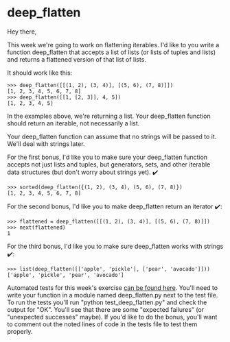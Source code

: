 # deep_flatten

Hey there,

This week we're going to work on flattening iterables. I'd like to you write a function deep_flatten that accepts a list of lists (or lists of tuples and lists) and returns a flattened version of that list of lists.

It should work like this:

    >>> deep_flatten([[(1, 2), (3, 4)], [(5, 6), (7, 8)]])
    [1, 2, 3, 4, 5, 6, 7, 8]
    >>> deep_flatten([[1, [2, 3]], 4, 5])
    [1, 2, 3, 4, 5]

In the examples above, we're returning a list. Your deep_flatten function should return an iterable, not necessarily a list.

Your deep_flatten function can assume that no strings will be passed to it. We'll deal with strings later.

For the first bonus, I'd like you to make sure your deep_flatten function accepts not just lists and tuples, but generators, sets, and other iterable data structures (but don't worry about strings yet). ✔️

    >>> sorted(deep_flatten({(1, 2), (3, 4), (5, 6), (7, 8)})
    [1, 2, 3, 4, 5, 6, 7, 8]

For the second bonus, I'd like you to make deep_flatten return an iterator ✔️:

    >>> flattened = deep_flatten([[(1, 2), (3, 4)], [(5, 6), (7, 8)]])
    >>> next(flattened)
    1

For the third bonus, I'd like you to make sure deep_flatten works with strings ✔️:

    >>> list(deep_flatten([['apple', 'pickle'], ['pear', 'avocado']]))
    ['apple', 'pickle', 'pear', 'avocado']

Automated tests for this week's exercise [can be found here](https://www.pythonmorsels.com/exercises/05fe60de17824ef3ae77d93a3be2e98b/tests/). You'll need to write your function in a module named deep_flatten.py next to the test file. To run the tests you'll run "python test_deep_flatten.py" and check the output for "OK". You'll see that there are some "expected failures" (or "unexpected successes" maybe). If you'd like to do the bonus, you'll want to comment out the noted lines of code in the tests file to test them properly.
